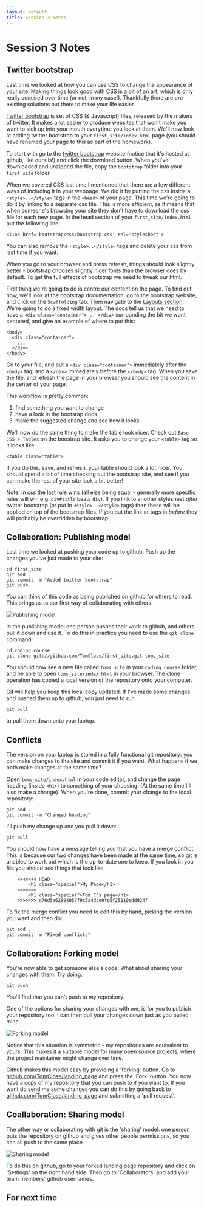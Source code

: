 ```yaml
---
layout: default
title: Session 3 Notes
---
```


# Session 3 Notes

## Twitter bootstrap

Last time we looked at how you can use CSS to change the appearance of your site. Making things look good with CSS is a bit of an art, which is only really acquired over time (or not, in my case!). Thankfully there are pre-existing solutions out there to make your life easier.

[Twitter bootstrap](http://twitter.github.com/bootstrap/) is set of CSS (& Javascript) files, released by the makers of twitter. It makes a lot easier to produce websites that won't make you want to sick up into your mouth everytime you look at them. We'll now look at adding twitter bootstrap to your `first_site/index.html` page (you should have renamed your page to this as part of the homework).

To start with go to the [twitter bootstrap](http://twitter.github.com/bootstrap) website (notice that it's hosted at github, like ours is!) and click the download button. When you've downloaded and unzipped the file, copy the `bootstrap` folder into your `first_site` folder.

When we covered CSS last time I mentioned that there are a few different ways of including it in your webpage. We did it by putting the css inside a `<style>..</style>` tags in the `<head>` of your page. This time we're going to do it by linking to a separate css file. This is more efficient, as it means that when someone's browsing your site they don't have to download the css file for each new page. In the head section of your `first_site/index.html` put the following line:

    <link href='bootstrap/css/bootstrap.css' rel='stylesheet'>

You can also remove the `<style>..</style>` tags and delete your css from last time if you want.

When you go to your browser and press refresh, things should look slightly better - bootstrap chooses slightly nicer fonts than the browser does by default. To get the full effects of bootstrap we need to tweak our html.

First thing we're going to do is centre our content on the page. To find out how, we'll look at the bootstrap documentation: go to the bootstrap website, and click on the `Scaffolding` tab. Then navigate to the [Layouts section](http://twitter.github.com/bootstrap/scaffolding.html#layouts). We're going to do a fixed width layout. The docs tell us that we need to have a `<div class="container"> .. </div>` surrounding the bit we want centered, and give an example of where to put this:

    <body>
      <div class="container">
        ...
      </div>
    </body>

Go to your file, and put a `<div class="container">` immediately after the `<body>` tag, and a `</div>` immediately before the `</body>` tag. When you save the file, and refresh the page in your browser you should see the content in the center of your page.

This workflow is pretty common:
1. find something you want to change
2. have a look in the bootsrap docs
3. make the suggested change and see how it looks.
    
We'll now do the same thing to make the table look nicer. Check out `Base CSS > Tables` on the boostrap site. It asks you to change your `<table>` tag so it looks like:

```
<table class="table">
```

If you do this, save, and refresh, your table should look a lot nicer. You should spend a bit of time checking out the bootstrap site, and see if you can make the rest of your site look a bit better!

Note: in css the last rule wins (all else being equal - generally more specific rules will win e.g. `div#title` beats `div`). If you link to another stylesheet _after_ twitter bootstrap (or put in `<style>..</style>` tags) then these will be applied on top of the bootstrap files. If you put the link or tags in _before_ they will probably be overridden by bootstrap.

## Collaboration: Publishing model

Last time we looked at pushing your code up to github. Push up the changes you've just made to your site:

    cd first_site
    git add .
    git commit -m "Added twitter bootstrap"
    git push

You can think of this code as being published on github for others to read. This brings us to our first way of collaborating with others:

![Publishing model](assets/publishing_model.jpg)

In the publishing model one person pushes their work to github, and others pull it down and use it. To do this in practice you need to use the `git clone` command:

    cd coding_course
    git clone git://github.com/TomClose/first_site.git toms_site

You should now see a new file called `toms_site` in your `coding_course` folder, and be able to open `toms_site/index.html` in your browser. The clone operation has copied a local version of the repository onto your computer.

Git will help you keep this local copy updated. If I've made some changes and pushed them up to github, you just need to run

    git pull

to pull them down onto your laptop.

## Conflicts

The version on your laptop is stored in a fully functional git repository: you can make changes to the site and commit it if you want. What happens if we both make changes at the same time?

Open `toms_site/index.html` in your code editor, and change the page heading (inside `<h1>`) to something of your choosing. (At the same time I'll also make a change). When you're done, commit your change to the local repository:

    git add .
    git commit -m "Changed heading"

I'll push my change up and you pull it down:

    git pull

You should now have a message telling you that you have a merge conflict. This is because our two changes have been made at the same time, so git is unabled to work out which is the up-to-date one to keep. If you look in your file you should see things that look like

```
    <<<<<<< HEAD
        <h1 class="special">My Page</h1>
    =======
        <h1 class="special">Tom C's page</h1>
    >>>>>>> d76d5a62894057f9c5a4dce0fe5f25110eddd24f
```

To fix the merge conflict you need to edit this by hand, picking the version you want and then do:

    git add .
    git commit -m "Fixed conflicts"

## Collaboration: Forking model

You're now able to get someone else's code. What about sharing your changes with them. Try doing:

    git push

You'll find that you can't push to my repository.

One of the options for sharing your changes with me, is for you to publish your repository too. I can then pull your changes down just as you pulled mine.

![Forking model](assets/forking_model.jpg)

Notice that this situation is symmetric - my repositories are equivalent to yours. This makes it a suitable model for many open source projects, where the project maintainer might change over time.

Github makes this model easy by providing a 'forking' button. Go to [github.com/TomClose/landing_page](github.com/TomClose/landing_page) and press the 'Fork' button. You now have a copy of my repository that you can push to if you want to. If you want do send me some changes you can do this by going back to [github.com/TomClose/landing_page](github.com/TomClose/landing_page) and submitting a 'pull request'.

## Coallaboration: Sharing model

The other way or collaborating with git is the 'sharing' model: one person puts the repository on github and gives other people permissions, so you can all push to the same place.

![Sharing model](assets/sharing_model.jpg)

To do this on github, go to your forked landing page repository and click on 'Settings' on the right hand side. Then go to 'Collaborators' and add your team members' github usernames. 

<div class='new' markdown="1">

## For next time



</div>

